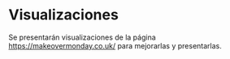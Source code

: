 # Visualizaciones
Se presentarán visualizaciones de la página https://makeovermonday.co.uk/ para mejorarlas y presentarlas.
